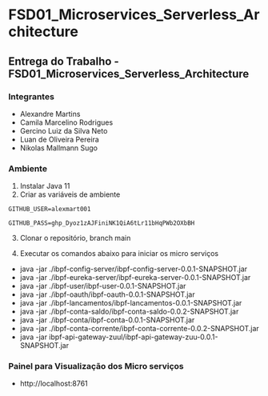 # FSD01_Microservices_Serverless_Architecture

## Entrega do Trabalho - FSD01_Microservices_Serverless_Architecture



### Integrantes

* Alexandre Martins
* Camila Marcelino Rodrigues 
* Gercino Luiz da Silva Neto
* Luan de Oliveira Pereira
* Nikolas Mallmann Sugo



### Ambiente

1. Instalar Java 11
2. Criar as variáveis de ambiente


```
GITHUB_USER=alexmart001

GITHUB_PASS=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
```

3. Clonar o repositório, branch main


4. Executar os comandos abaixo para iniciar os micro serviços

* java -jar ./ibpf-config-server/ibpf-config-server-0.0.1-SNAPSHOT.jar
* java -jar ./ibpf-eureka-server/ibpf-eureka-server-0.0.1-SNAPSHOT.jar
* java -jar ./ibpf-user/ibpf-user-0.0.1-SNAPSHOT.jar 
* java -jar ./ibpf-oauth/ibpf-oauth-0.0.1-SNAPSHOT.jar 
* java -jar ./ibpf-lancamentos/ibpf-lancamentos-0.0.1-SNAPSHOT.jar 
* java -jar ./ibpf-conta-saldo/ibpf-conta-saldo-0.0.2-SNAPSHOT.jar
* java -jar ./ibpf-conta/ibpf-conta-0.0.1-SNAPSHOT.jar
* java -jar ./ibpf-conta-corrente/ibpf-conta-corrente-0.0.2-SNAPSHOT.jar
* java -jar ibpf-api-gateway-zuul/ibpf-api-gateway-zuu-0.0.1-SNAPSHOT.jar



### Painel para Visualização dos Micro serviços

* http://localhost:8761



